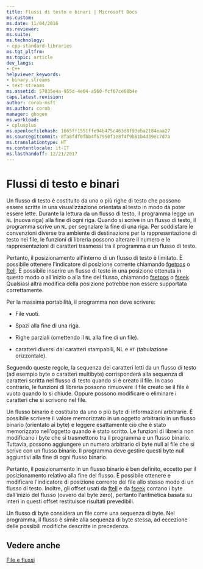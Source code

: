 ```yaml
---
title: Flussi di testo e binari | Microsoft Docs
ms.custom: 
ms.date: 11/04/2016
ms.reviewer: 
ms.suite: 
ms.technology:
- cpp-standard-libraries
ms.tgt_pltfrm: 
ms.topic: article
dev_langs:
- C++
helpviewer_keywords:
- binary streams
- text streams
ms.assetid: 57035e4a-955d-4e04-a560-fcf67ce68b4e
caps.latest.revision: 
author: corob-msft
ms.author: corob
manager: ghogen
ms.workload:
- cplusplus
ms.openlocfilehash: 1665ff1551ffe94b475c463d8f93eba2184eaa27
ms.sourcegitcommit: 8fa8fdf0fbb4f57950f1e8f4f9b81b4d39ec7d7a
ms.translationtype: HT
ms.contentlocale: it-IT
ms.lasthandoff: 12/21/2017
---
```

# <a name="text-and-binary-streams"></a>Flussi di testo e binari
Un flusso di testo è costituito da uno o più righe di testo che possono essere scritte in una visualizzazione orientata al testo in modo da poter essere lette. Durante la lettura da un flusso di testo, il programma legge un `NL` (nuova riga) alla fine di ogni riga. Quando si scrive in un flusso di testo, il programma scrive un `NL` per segnalare la fine di una riga. Per soddisfare le convenzioni diverse tra ambiente di destinazione per la rappresentazione di testo nei file, le funzioni di libreria possono alterare il numero e le rappresentazioni di caratteri trasmessi tra il programma e un flusso di testo.  
  
 Pertanto, il posizionamento all'interno di un flusso di testo è limitato. È possibile ottenere l'indicatore di posizione corrente chiamando [fgetpos](../c-runtime-library/reference/fgetpos.md) o [ftell](../c-runtime-library/reference/ftell-ftelli64.md). È possibile inserire un flusso di testo in una posizione ottenuta in questo modo o all'inizio o alla fine del flusso, chiamando [fsetpos](../c-runtime-library/reference/fsetpos.md) o [fseek](../c-runtime-library/reference/fseek-fseeki64.md). Qualsiasi altra modifica della posizione potrebbe non essere supportata correttamente.  
  
 Per la massima portabilità, il programma non deve scrivere:  
  
-   File vuoti.  
  
-   Spazi alla fine di una riga.  
  
-   Righe parziali (omettendo il `NL` alla fine di un file).  
  
-   caratteri diversi dai caratteri stampabili, NL e `HT` (tabulazione orizzontale).  
  
 Seguendo queste regole, la sequenza dei caratteri letti da un flusso di testo (ad esempio byte o caratteri multibyte) corrisponderà alla sequenza di caratteri scritta nel flusso di testo quando si è creato il file. In caso contrario, le funzioni di libreria possono rimuovere il file creato se il file è vuoto quando lo si chiude. Oppure possono modificare o eliminare i caratteri che si scrivono nel file.  
  
 Un flusso binario è costituito da uno o più byte di informazioni arbitrarie. È possibile scrivere il valore memorizzato in un oggetto arbitrario in un flusso binario (orientato ai byte) e leggere esattamente ciò che è stato memorizzato nell'oggetto quando è stato scritto. Le funzioni di libreria non modificano i byte che si trasmettono tra il programma e un flusso binario. Tuttavia, possono aggiungere un numero arbitrario di byte null al file che si scrive con un flusso binario. Il programma deve gestire questi byte null aggiuntivi alla fine di ogni flusso binario.  
  
 Pertanto, il posizionamento in un flusso binario è ben definito, eccetto per il posizionamento relativo alla fine del flusso. È possibile ottenere e modificare l'indicatore di posizione corrente del file allo stesso modo di un flusso di testo. Inoltre, gli offset usati da [ftell](../c-runtime-library/reference/ftell-ftelli64.md) e da [fseek](../c-runtime-library/reference/fseek-fseeki64.md) contano i byte dall'inizio del flusso (ovvero dal byte zero), pertanto l'aritmetica basata su interi in questi offset restituisce risultati prevedibili.  
  
 Un flusso di byte considera un file come una sequenza di byte. Nel programma, il flusso è simile alla sequenza di byte stessa, ad eccezione delle possibili modifiche descritte in precedenza.  
  
## <a name="see-also"></a>Vedere anche  
 [File e flussi](../c-runtime-library/files-and-streams.md)